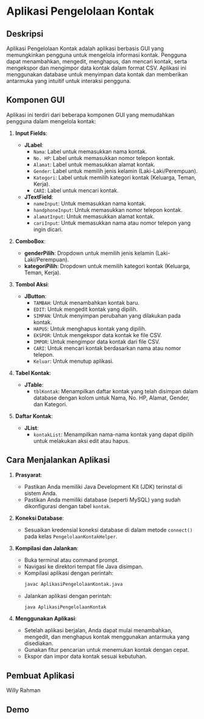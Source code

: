 # Aplikasi Pengelolaan Kontak

## Deskripsi
Aplikasi Pengelolaan Kontak adalah aplikasi berbasis GUI yang memungkinkan pengguna untuk mengelola informasi kontak. Pengguna dapat menambahkan, mengedit, menghapus, dan mencari kontak, serta mengekspor dan mengimpor data kontak dalam format CSV. Aplikasi ini menggunakan database untuk menyimpan data kontak dan memberikan antarmuka yang intuitif untuk interaksi pengguna.

## Komponen GUI
Aplikasi ini terdiri dari beberapa komponen GUI yang memudahkan pengguna dalam mengelola kontak:

1. **Input Fields**:
   - **JLabel**:
     - `Nama`: Label untuk memasukkan nama kontak.
     - `No. HP`: Label untuk memasukkan nomor telepon kontak.
     - `Alamat`: Label untuk memasukkan alamat kontak.
     - `Gender`: Label untuk memilih jenis kelamin (Laki-Laki/Perempuan).
     - `Kategori`: Label untuk memilih kategori kontak (Keluarga, Teman, Kerja).
     - `CARI`: Label untuk mencari kontak.
   - **JTextField**:
     - `nameInput`: Untuk memasukkan nama kontak.
     - `handphoneInput`: Untuk memasukkan nomor telepon kontak.
     - `alamatInput`: Untuk memasukkan alamat kontak.
     - `cariInput`: Untuk memasukkan nama atau nomor telepon yang ingin dicari.

2. **ComboBox**:
   - **genderPilih**: Dropdown untuk memilih jenis kelamin (Laki-Laki/Perempuan).
   - **kategoriPilih**: Dropdown untuk memilih kategori kontak (Keluarga, Teman, Kerja).

3. **Tombol Aksi**:
   - **JButton**:
     - `TAMBAH`: Untuk menambahkan kontak baru.
     - `EDIT`: Untuk mengedit kontak yang dipilih.
     - `SIMPAN`: Untuk menyimpan perubahan yang dilakukan pada kontak.
     - `HAPUS`: Untuk menghapus kontak yang dipilih.
     - `EKSPOR`: Untuk mengekspor data kontak ke file CSV.
     - `IMPOR`: Untuk mengimpor data kontak dari file CSV.
     - `CARI`: Untuk mencari kontak berdasarkan nama atau nomor telepon.
     - `Keluar`: Untuk menutup aplikasi.

4. **Tabel Kontak**:
   - **JTable**:
     - `tblKontak`: Menampilkan daftar kontak yang telah disimpan dalam database dengan kolom untuk Nama, No. HP, Alamat, Gender, dan Kategori.

5. **Daftar Kontak**:
   - **JList**:
     - `kontakList`: Menampilkan nama-nama kontak yang dapat dipilih untuk melakukan aksi edit atau hapus.

## Cara Menjalankan Aplikasi

1. **Prasyarat**:
   - Pastikan Anda memiliki Java Development Kit (JDK) terinstal di sistem Anda.
   - Pastikan Anda memiliki database (seperti MySQL) yang sudah dikonfigurasi dengan tabel `kontak`.

2. **Koneksi Database**:
   - Sesuaikan kredensial koneksi database di dalam metode `connect()` pada kelas `PengelolaanKontakHelper`.

3. **Kompilasi dan Jalankan**:
   - Buka terminal atau command prompt.
   - Navigasi ke direktori tempat file Java disimpan.
   - Kompilasi aplikasi dengan perintah:
     ```bash
     javac AplikasiPengelolaanKontak.java
     ```
   - Jalankan aplikasi dengan perintah:
     ```bash
     java AplikasiPengelolaanKontak
     ```

4. **Menggunakan Aplikasi**:
   - Setelah aplikasi berjalan, Anda dapat mulai menambahkan, mengedit, dan menghapus kontak menggunakan antarmuka yang disediakan.
   - Gunakan fitur pencarian untuk menemukan kontak dengan cepat.
   - Ekspor dan impor data kontak sesuai kebutuhan.

## Pembuat Aplikasi
   Willy Rahman

## Demo

